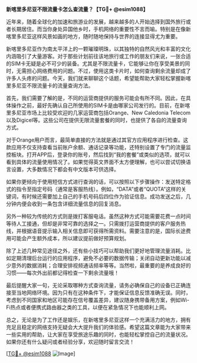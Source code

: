 **新喀里多尼亚不限流量卡怎么查流量？【TG💪+ @esim1088】**

近年来，随着全球化的加速和旅游业的发展，越来越多的人开始选择到国外旅行或者长期居住。而当你身处异国他乡时，手机网络的重要性不言而喻。特别是在像新喀里多尼亚这样风景如画的地方，随时随地保持与世界的连接显得尤为重要。

新喀里多尼亚作为南太平洋上的一颗璀璨明珠，以其独特的自然风光和丰富的文化内涵吸引了大量游客。对于那些计划前往该地旅行或工作的朋友们来说，一张合适的SIM卡无疑是必不可少的装备。尤其是不限流量卡，它能够让你在享受美景的同时，无需担心网络费用的问题。不过，使用这类卡片时，如何查询剩余流量却成了许多人头疼的问题。今天，我们就来聊聊这个话题，希望能帮助大家轻松掌握新喀里多尼亚不限流量卡的流量查询方法。

首先，我们需要了解的是，不同的运营商提供的服务可能会有所不同。因此，在具体操作之前，最好先确认自己所使用的SIM卡是由哪家公司发行的。目前，在新喀里多尼亚市场上比较受欢迎的几家运营商包括Orange、New Caledonia Telecom以及Digicel等。这些公司在提供无限流量套餐的同时，也提供了各自的流量查询方式。

对于Orange用户而言，最简单直接的方法就是通过其官方应用程序进行检查。这款应用不仅支持查看当前账户余额、通话记录等功能，还特别设置了专门的流量监控板块。打开APP后，登录你的账号，然后找到“我的套餐”或类似的选项，就可以看到具体的流量使用情况了。如果觉得英文界面不太方便理解，也可以尝试切换语言设置，大多数情况下都会有中文版本可供选择。

如果你更倾向于使用短信方式进行查询的话，可以按照以下步骤操作：发送特定格式的指令至指定号码（通常是客服热线）。例如，“DATA”或者“QUOTA”这样的关键词，有时候还需要加上自己的手机号码后四位作为验证信息。成功发送之后，几分钟内便会收到一条包含详细流量信息的回复消息。

另外一种较为传统的方式则是拨打客服电话。虽然这种方式可能需要花费一点时间等待人工接通，但却是非常可靠的选择之一。只需拨打运营商提供的客户服务热线，并根据语音提示输入相关信息即可获得所需资料。需要注意的是，国际长途费用可能会产生额外成本，所以建议提前做好预算规划。

除了上述几种常见途径之外，还有些小技巧可以帮助我们更好地管理流量消耗。比如定期清理后台运行的应用程序，避免不必要的数据传输；关闭自动更新功能以减少意外的数据消耗；合理安排视频通话频率等等。当然啦，最重要的是养成良好的习惯——每次外出前都记得检查一下剩余流量哦！

最后提醒大家一句，无论采取哪种方式查询流量，请务必确保自己的设备已正确连接至当地网络环境。因为只有在这种条件下，才能保证信息反馈准确无误。同时，考虑到不同国家和地区可能存在信号覆盖差异，建议随身携带备用方案，例如Wi-Fi热点或者便携式路由器之类的工具，以便在紧急情况下也能顺利上网。

总之，无论是为了工作还是娱乐，在新喀里多尼亚这样一个充满活力的地方，拥有充足且稳定的网络支持无疑会大大提升我们的体验感。希望这篇文章能为大家带来一些实用的帮助，让大家在享受旅途乐趣的同时，也能轻松掌控自己的流量状况。如果你还有什么疑问或者经验分享，欢迎随时留言交流！

[[TG💪+ @esim1088](https://t.me/s/esim1088) ![Image](https://i.postimg.cc/4NQfJmqS/Snipaste-2025-05-13-00-14-12.png)]